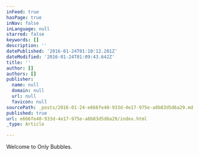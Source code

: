 ```yaml
---
inFeed: true
hasPage: true
inNav: false
inLanguage: null
starred: false
keywords: []
description: ''
datePublished: '2016-01-24T01:10:12.201Z'
dateModified: '2016-01-24T01:09:43.642Z'
title: ''
author: []
authors: []
publisher:
  name: null
  domain: null
  url: null
  favicon: null
sourcePath: _posts/2016-01-24-e666fe40-933d-4e17-975e-a8b83d5d6a29.md
published: true
url: e666fe40-933d-4e17-975e-a8b83d5d6a29/index.html
_type: Article

---
```

Welcome to Only Bubbles.